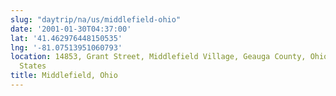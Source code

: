 ```yaml
---
slug: "daytrip/na/us/middlefield-ohio"
date: '2001-01-30T04:37:00'
lat: '41.462976448150535'
lng: '-81.07513951060793'
location: 14853, Grant Street, Middlefield Village, Geauga County, Ohio, 44062, United
  States
title: Middlefield, Ohio
---
```



